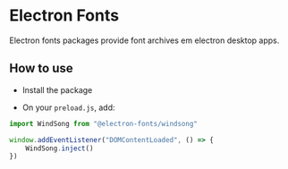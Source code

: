 # Electron Fonts

Electron fonts packages provide font archives em electron desktop apps.

## How to use

* Install the package

* On your `preload.js`, add:

```ts
import WindSong from "@electron-fonts/windsong"

window.addEventListener("DOMContentLoaded", () => {
    WindSong.inject()
})
```